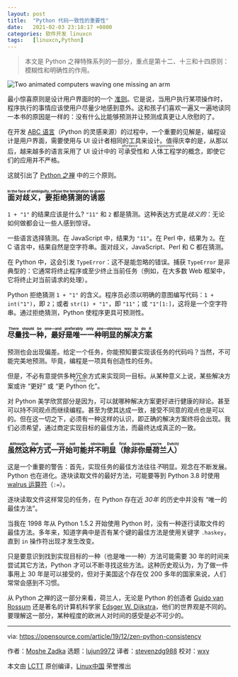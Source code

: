 ```yaml
---
layout: post
title:	"Python 代码一致性的重要性"
date:	2021-02-03 23:18:17 +0800 
categories:	软件开发 linuxcn 
tags:	[linuxcn,Python]
---
```




> 
> 本文是 Python 之禅特殊系列的一部分，重点是第十二、十三和十四原则：模糊性和明确性的作用。
> 
> 
> 


![](/Asserts/Images//attachment/album/202102/03/231758po1lcicxmxyjxlba.jpg "Two animated computers waving one missing an arm")


最小惊喜原则是设计用户界面时的一个 [准则](https://www.uxpassion.com/blog/the-principle-of-least-surprise/)。它是说，当用户执行某项操作时，程序执行的事情应该使用户尽量少地感到意外。这和孩子们喜欢一遍又一遍地读同一本书的原因是一样的：没有什么比能够预测并让预测成真更让人欣慰的了。


在开发 [ABC 语言](https://en.wikipedia.org/wiki/ABC_(programming_language))（Python 的灵感来源）的过程中，一个重要的见解是，编程设计是用户界面，需要使用与 UI 设计者相同的工具来设计。值得庆幸的是，从那以后，越来越多的语言采用了 UI 设计中的<ruby> 可承受性 <rt>  affordance </rt></ruby>和<ruby> 人体工程学 <rt>  ergonomics </rt></ruby>的概念，即使它们的应用并不严格。


这就引出了 [Python 之禅](https://www.python.org/dev/peps/pep-0020/) 中的三个原则。


### <ruby> 面对歧义，要拒绝猜测的诱惑 <rt>  In the face of ambiguity, refuse the temptation to guess </rt></ruby>


`1 + "1"` 的结果应该是什么? `"11"` 和 `2` 都是猜测。这种表达方式是*歧义的*：无论如何做都会让一些人感到惊讶。


一些语言选择猜测。在 JavaScript 中，结果为 `"11"`。在 Perl 中，结果为 `2`。在 C 语言中，结果自然是空字符串。面对歧义，JavaScript、Perl 和 C 都在猜测。


在 Python 中，这会引发 `TypeError`：这不是能忽略的错误。捕获 `TypeError` 是非典型的：它通常将终止程序或至少终止当前任务（例如，在大多数 Web 框架中，它将终止对当前请求的处理）。


Python 拒绝猜测 `1 + "1"` 的含义。程序员必须以明确的意图编写代码：`1 + int("1")`，即 `2`；或者 `str(1) + "1"`，即 `"11"`；或 `"1"[1:]`，这将是一个空字符串。通过拒绝猜测，Python 使程序更具可预测性。


### <ruby> 尽量找一种，最好是唯一一种明显的解决方案 <rt>  There should be one—and preferably only one—obvious way to do it </rt></ruby>


预测也会出现偏差。给定一个任务，你能预知要实现该任务的代码吗？当然，不可能完美地预测。毕竟，编程是一项具有创造性的任务。


但是，不必有意提供多种冗余方式来实现同一目标。从某种意义上说，某些解决方案或许 “更好” 或 “更 <ruby> Python 化 <rt>  Pythonic </rt></ruby>”。


对 Python 美学欣赏部分是因为，可以就哪种解决方案更好进行健康的辩论。甚至可以持不同观点而继续编程。甚至为使其达成一致，接受不同意的观点也是可以的。但在这一切之下，必须有一种这样的认识，即正确的解决方案终将会出现。我们必须希望，通过商定实现目标的最佳方法，而最终达成真正的一致。


### <ruby> 虽然这种方式一开始可能并不明显（除非你是荷兰人） <rt>  Although that way may not be obvious at first (unless you're Dutch) </rt></ruby>


这是一个重要的警告：首先，实现任务的最佳方法往往*不*明显。观念在不断发展。Python 也在进化。逐块读取文件的最好方法，可能要等到 Python 3.8 时使用 [walrus 运算符](https://www.python.org/dev/peps/pep-0572/#abstract)（`:=`）。


逐块读取文件这样常见的任务，在 Python 存在近 *30年* 的历史中并没有 “唯一的最佳方法”。


当我在 1998 年从 Python 1.5.2 开始使用 Python 时，没有一种逐行读取文件的最佳方法。多年来，知道字典中是否有某个键的最佳方法是使用关键字 `.haskey`，直到 `in` 操作符出现才发生改变。


只是要意识到找到实现目标的一种（也是唯一一种）方法可能需要 30 年的时间来尝试其它方法，Python 才可以不断寻找这些方法。这种历史观认为，为了做一件事用上 30 年是可以接受的，但对于美国这个存在仅 200 多年的国家来说，人们常常会感到不习惯。


从 Python 之禅的这一部分来看，荷兰人，无论是 Python 的创造者 [Guido van Rossum](https://en.wikipedia.org/wiki/Guido_van_Rossum) 还是著名的计算机科学家 [Edsger W. Dijkstra](http://en.wikipedia.org/wiki/Edsger_W._Dijkstra)，他们的世界观是不同的。要理解这一部分，某种程度的欧洲人对时间的感受是必不可少的。




---


via: <https://opensource.com/article/19/12/zen-python-consistency>


作者：[Moshe Zadka](https://opensource.com/users/moshez) 选题：[lujun9972](https://github.com/lujun9972) 译者：[stevenzdg988](https://github.com/stevenzdg988) 校对：[wxy](https://github.com/wxy)


本文由 [LCTT](https://github.com/LCTT/TranslateProject) 原创编译，[Linux中国](https://linux.cn/) 荣誉推出
